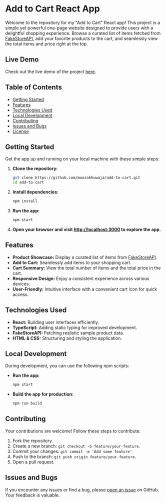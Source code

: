 # Add to Cart React App

Welcome to the repository for my "Add to Cart" React app! This project is a simple yet powerful one-page website designed to provide users with a delightful shopping experience. Browse a curated list of items fetched from [FakeStoreAPI](https://fakestoreapi.com/), add your favorite products to the cart, and seamlessly view the total items and price right at the top.

## Live Demo

Check out the live demo of the project [here](https://moosakhuwaja.github.io/add-to-cart/).

## Table of Contents

- [Getting Started](#getting-started)
- [Features](#features)
- [Technologies Used](#technologies-used)
- [Local Development](#local-development)
- [Contributing](#contributing)
- [Issues and Bugs](#issues-and-bugs)
- [License](#license)

## Getting Started

Get the app up and running on your local machine with these simple steps:

1. **Clone the repository:**

   ```bash
   git clone https://github.com/moosakhuwaja/add-to-cart.git
   cd add-to-cart
   ```

2. **Install dependencies:**

   ```bash
   npm install
   ```

3. **Run the app:**

   ```bash
   npm start
   ```

4. **Open your browser and visit [http://localhost:3000](http://localhost:3000) to explore the app.**

## Features

- **Product Showcase:** Display a curated list of items from [FakeStoreAPI](https://fakestoreapi.com/).
- **Add to Cart:** Seamlessly add items to your shopping cart.
- **Cart Summary:** View the total number of items and the total price in the cart.
- **Responsive Design:** Enjoy a consistent experience across various devices.
- **User-Friendly:** Intuitive interface with a convenient cart icon for quick access.

## Technologies Used

- **React:** Building user interfaces efficiently.
- **TypeScript:** Adding static typing for improved development.
- **FakeStoreAPI:** Fetching realistic sample product data.
- **HTML & CSS:** Structuring and styling the application.

## Local Development

During development, you can use the following npm scripts:

- **Run the app:**

  ```bash
  npm start
  ```

- **Build the app for production:**
  ```bash
  npm run build
  ```

## Contributing

Your contributions are welcome! Follow these steps to contribute:

1. Fork the repository.
2. Create a new branch: `git checkout -b feature/your-feature`.
3. Commit your changes: `git commit -m 'Add some feature'`.
4. Push to the branch: `git push origin feature/your-feature`.
5. Open a pull request.

## Issues and Bugs

If you encounter any issues or find a bug, please [open an issue](https://github.com/moosakhuwaja/add-to-cart/issues) on GitHub. Your feedback is valuable.

